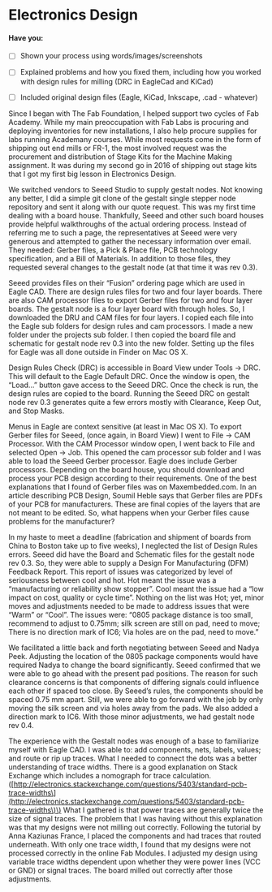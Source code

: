 # Electronics Design

#### Have you:

* [ ] Shown your process using words/images/screenshots

* [ ] Explained problems and how you fixed them, including how you worked with design rules for milling \(DRC in EagleCad and KiCad\)

* [ ] Included original design files \(Eagle, KiCad, Inkscape, .cad - whatever\)

Since I began with The Fab Foundation, I helped support two cycles of Fab Academy. While my main preoccupation with Fab Labs is procuring and deploying inventories for new installations, I also help procure supplies for labs running Academany courses. While most requests come in the form of shipping out end mills or FR-1, the most involved request was the procurement and distribution of Stage Kits for the Machine Making assignment. It was during my second go in 2016 of shipping out stage kits that I got my first big lesson in Electronics Design.

We switched vendors to Seeed Studio to supply gestalt nodes. Not knowing any better, I did a simple git clone of the gestalt single stepper node repository and sent it along with our quote request. This was my first time dealing with a board house. Thankfully, Seeed and other such board houses provide helpful walkthroughs of the actual ordering process. Instead of referring me to such a page, the representatives at Seeed were very generous and attempted to gather the necessary information over email. They needed: Gerber files, a Pick & Place file, PCB technology specification, and a Bill of Materials. In addition to those files, they requested several changes to the gestalt node \(at that time it was rev 0.3\).

Seeed provides files on their “Fusion” ordering page which are used in Eagle CAD. There are design rules files for two and four layer boards. There are also CAM processor files to export Gerber files for two and four layer boards. The gestalt node is a four layer board with through holes. So, I downloaded the DRU and CAM files for four layers. I copied each file into the Eagle sub folders for design rules and cam processors. I made a new folder under the projects sub folder. I then copied the board file and schematic for gestalt node rev 0.3 into the new folder. Setting up the files for Eagle was all done outside in Finder on Mac OS X.

Design Rules Check \(DRC\) is accessible in Board View under Tools -&gt; DRC. This will default to the Eagle Default DRC. Once the window is open, the “Load…” button gave access to the Seeed DRC. Once the check is run, the design rules are copied to the board. Running the Seeed DRC on gestalt node rev 0.3 generates quite a few errors mostly with Clearance, Keep Out, and Stop Masks.

Menus in Eagle are context sensitive \(at least in Mac OS X\). To export Gerber files for Seeed, \(once again, in Board View\) I went to File -&gt; CAM Processor. With the CAM Processor window open, I went back to File and selected Open -&gt; Job. This opened the cam processor sub folder and I was able to load the Seeed Gerber processor. Eagle does include Gerber processors. Depending on the board house, you should download and process your PCB design according to their requirements. One of the best explanations that I found of Gerber files was on Maxembedded.com. In an article describing PCB Design, Soumil Heble says that Gerber files are PDFs of your PCB for manufacturers. These are final copies of the layers that are not meant to be edited. So, what happens when your Gerber files cause problems for the manufacturer?

In my haste to meet a deadline \(fabrication and shipment of boards from China to Boston take up to five weeks\), I neglected the list of Design Rules errors. Seeed did have the Board and Schematic files for the gestalt node rev 0.3. So, they were able to supply a Design For Manufacturing \(DFM\) Feedback Report. This report of issues was categorized by level of seriousness between cool and hot. Hot meant the issue was a “manufacturing or reliability show stopper”. Cool meant the issue had a “low impact on cost, quality or cycle time”. Nothing on the list was Hot; yet, minor moves and adjustments needed to be made to address issues that were “Warm” or “Cool”. The issues were: “0805 package distance is too small, recommend to adjust to 0.75mm; silk screen are still on pad, need to move; There is no direction mark of IC6; Via holes are on the pad, need to move.”

We facilitated a little back and forth negotiating between Seeed and Nadya Peek. Adjusting the location of the 0805 package components would have required Nadya to change the board significantly. Seeed confirmed that we were able to go ahead with the present pad positions. The reason for such clearance concerns is that components of differing signals could influence each other if spaced too close. By Seeed’s rules, the components should be spaced 0.75 mm apart. Still, we were able to go forward with the job by only moving the silk screen and via holes away from the pads. We also added a direction mark to IC6. With those minor adjustments, we had gestalt node rev 0.4.

The experience with the Gestalt nodes was enough of a base to familiarize myself with Eagle CAD. I was able to: add components, nets, labels, values; and route or rip up traces. What I needed to connect the dots was a better understanding of trace widths. There is a good explanation on Stack Exchange which includes a nomograph for trace calculation. \([http://electronics.stackexchange.com/questions/5403/standard-pcb-trace-widths\](http://electronics.stackexchange.com/questions/5403/standard-pcb-trace-widths\)\) What I gathered is that power traces are generally twice the size of signal traces. The problem that I was having without this explanation was that my designs were not milling out correctly. Following the tutorial by Anna Kaziunas France, I placed the components and had traces that routed underneath. With only one trace width, I found that my designs were not processed correctly in the online Fab Modules. I adjusted my design using variable trace widths dependent upon whether they were power lines \(VCC or GND\) or signal traces. The board milled out correctly after those adjustments.

